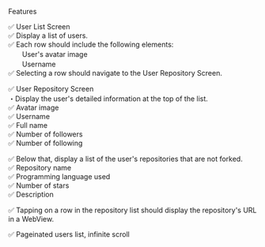 Features

✅ User List Screen <br />
 ✅ Display a list of users. <br />
 ✅ Each row should include the following elements: <br />
　　User's avatar image <br />
　　Username <br />
✅ Selecting a row should navigate to the User Repository Screen. <br />

✅ User Repository Screen <br />
・Display the user's detailed information at the top of the list. <br />
✅ Avatar image <br />
✅ Username <br />
✅ Full name <br />
✅ Number of followers <br />
✅ Number of following <br />

✅ Below that, display a list of the user's repositories that are not forked. <br />
✅ Repository name <br />
✅ Programming language used <br />
✅ Number of stars <br />
✅ Description <br />

✅ Tapping on a row in the repository list should display the repository's URL in a WebView. <br />

✅ Pageinated users list, infinite scroll
